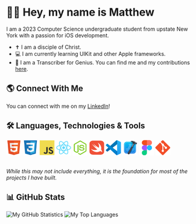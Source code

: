 # 👋🏼 Hey, my name is Matthew
I am a 2023 Computer Science undergraduate student from upstate New York with a passion for iOS development.

- ✝️ I am a disciple of Christ.
- 💻 I am currently learning UIKit and other Apple frameworks.
- 📝 I am a Transcriber for Genius. You can find me and my contributions [here](https://genius.com/MatthewWurl).

## 🌎 Connect With Me
You can connect with me on my [LinkedIn](https://www.linkedin.com/in/matthewwurl)!

## 🛠 Languages, Technologies & Tools
<div>
  <img src="https://github.com/devicons/devicon/blob/master/icons/html5/html5-original.svg" width="40" height="40"/>
  <img src="https://github.com/devicons/devicon/blob/master/icons/css3/css3-original.svg" width="40" height="40"/>
  <img src="https://github.com/devicons/devicon/blob/master/icons/javascript/javascript-original.svg" width="40" height="40"/>
  <img src="https://github.com/devicons/devicon/blob/master/icons/react/react-original.svg" width="40" height="40"/>
  <img src="https://github.com/devicons/devicon/blob/master/icons/nodejs/nodejs-original.svg" width="40" height="40"/>
  <img src="https://github.com/devicons/devicon/blob/master/icons/swift/swift-original.svg" width="40" height="40"/>
  <img src="https://github.com/devicons/devicon/blob/master/icons/vscode/vscode-original.svg" width="40" height="40"/>
  <img src="https://github.com/devicons/devicon/blob/master/icons/xcode/xcode-original.svg" width="40" height="40"/>
  <img src="https://github.com/devicons/devicon/blob/master/icons/figma/figma-original.svg" width="40" height="40"/>
  <img src="https://github.com/devicons/devicon/blob/master/icons/git/git-original.svg" width="40" height="40"/>
</div>

<br />*While this may not include everything, it is the foundation for most of the projects I have built.*

## 📊 GitHub Stats
<div>
  <img height="180em" src="https://github-readme-stats-eight-theta.vercel.app/api?username=MatthewWurl&show_icons=true&include_all_commits=true&count_private=true&theme=dark" alt="My GitHub Statistics">
  <img height="180em" src="https://github-readme-stats.vercel.app/api/top-langs/?username=MatthewWurl&layout=compact&theme=dark" alt="My Top Languages">
</div>
